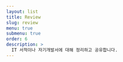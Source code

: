 ```yaml
---
layout: list
title: Review
slug: review
menu: true
submenu: true
order: 6
description: >
  IT 서적이나 자기개발서에 대해 정리하고 공유합니다.
---
```

